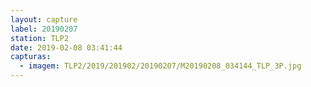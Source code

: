 ```yaml
---
layout: capture
label: 20190207
station: TLP2
date: 2019-02-08 03:41:44
capturas:
  - imagem: TLP2/2019/201902/20190207/M20190208_034144_TLP_3P.jpg
---
```

